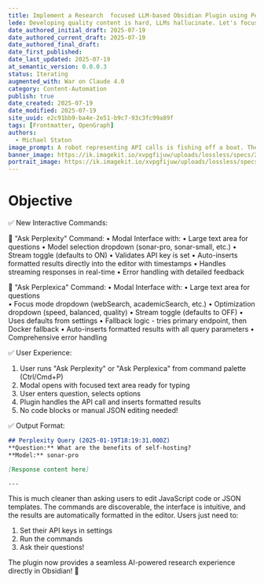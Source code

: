 ```yaml
---
title: Implement a Research  focused LLM-based Obsidian Plugin using Perplexity and Perplexica APIs
lede: Developing quality content is hard, LLMs hallucinate. Let's focus on the ones that cite their sources and iterate from there.
date_authored_initial_draft: 2025-07-19
date_authored_current_draft: 2025-07-19
date_authored_final_draft: 
date_first_published: 
date_last_updated: 2025-07-19
at_semantic_version: 0.0.0.3
status: Iterating
augmented_with: War on Claude 4.0
category: Content-Automation
publish: true
date_created: 2025-07-19
date_modified: 2025-07-19
site_uuid: e2c91bb9-ba4e-2e51-b9c7-93c3fc99a89f
tags: [Frontmatter, OpenGraph]
authors:
  - Michael Staton
image_prompt: A robot representing API calls is fishing off a boat. There are several fishing poles that have been cast onto a large representation of a web browser.  The web browser has a web page loaded with headers and images. The fishing lines are hooked into images and text and are pulling copies of them off the web browser page and towards the boat.
banner_image: https://ik.imagekit.io/xvpgfijuw/uploads/lossless/specs/2025-05-05_banner_image_Build-Script-Spec_39259b0d-6bed-4157-baf7-53c35deebb35_rr5hYOulP.webp
portrait_image: https://ik.imagekit.io/xvpgfijuw/uploads/lossless/specs/2025-05-05_portrait_image_Build-Script-Spec_21af46f2-dd20-45e5-86da-c0815542f01e_e1OL2d6mN.webp
---
```


# Objective
✅ New Interactive Commands:

🔹 "Ask Perplexity" Command:
•  Modal Interface with:
•  Large text area for questions
•  Model selection dropdown (sonar-pro, sonar-small, etc.)
•  Stream toggle (defaults to ON)
•  Validates API key is set
•  Auto-inserts formatted results directly into the editor with timestamps
•  Handles streaming responses in real-time
•  Error handling with detailed feedback

🔹 "Ask Perplexica" Command:
•  Modal Interface with:
•  Large text area for questions  
•  Focus mode dropdown (webSearch, academicSearch, etc.)
•  Optimization dropdown (speed, balanced, quality)
•  Stream toggle (defaults to OFF)
•  Uses defaults from settings
•  Fallback logic - tries primary endpoint, then Docker fallback
•  Auto-inserts formatted results with all query parameters
•  Comprehensive error handling

✅ User Experience:
1. User runs "Ask Perplexity" or "Ask Perplexica" from command palette (Ctrl/Cmd+P)
2. Modal opens with focused text area ready for typing
3. User enters question, selects options
4. Plugin handles the API call and inserts formatted results
5. No code blocks or manual JSON editing needed!

✅ Output Format:
```markdown
## Perplexity Query (2025-01-19T18:19:31.000Z)
**Question:** What are the benefits of self-hosting?
**Model:** sonar-pro

[Response content here]

---
```
This is much cleaner than asking users to edit JavaScript code or JSON templates. The commands are discoverable, the interface is intuitive, and the results are automatically formatted in the editor. Users just need to:

1. Set their API keys in settings
2. Run the commands 
3. Ask their questions!

The plugin now provides a seamless AI-powered research experience directly in Obsidian! 🎉